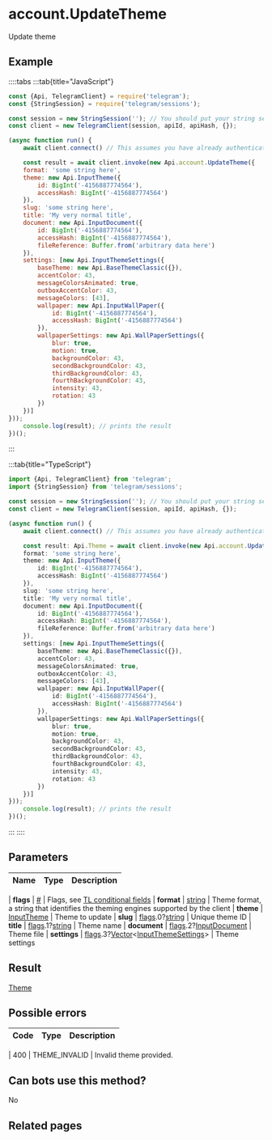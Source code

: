 # account.UpdateTheme

Update theme



## Example

::::tabs
:::tab{title="JavaScript"}
```js
const {Api, TelegramClient} = require('telegram');
const {StringSession} = require('telegram/sessions');

const session = new StringSession(''); // You should put your string session here
const client = new TelegramClient(session, apiId, apiHash, {});

(async function run() {
    await client.connect() // This assumes you have already authenticated with .start()

    const result = await client.invoke(new Api.account.UpdateTheme({
    format: 'some string here',
    theme: new Api.InputTheme({
        id: BigInt('-4156887774564'),
        accessHash: BigInt('-4156887774564')
    }),
    slug: 'some string here',
    title: 'My very normal title',
    document: new Api.InputDocument({
        id: BigInt('-4156887774564'),
        accessHash: BigInt('-4156887774564'),
        fileReference: Buffer.from('arbitrary data here')
    }),
    settings: [new Api.InputThemeSettings({
        baseTheme: new Api.BaseThemeClassic({}),
        accentColor: 43,
        messageColorsAnimated: true,
        outboxAccentColor: 43,
        messageColors: [43],
        wallpaper: new Api.InputWallPaper({
            id: BigInt('-4156887774564'),
            accessHash: BigInt('-4156887774564')
        }),
        wallpaperSettings: new Api.WallPaperSettings({
            blur: true,
            motion: true,
            backgroundColor: 43,
            secondBackgroundColor: 43,
            thirdBackgroundColor: 43,
            fourthBackgroundColor: 43,
            intensity: 43,
            rotation: 43
        })
    })]
}));
    console.log(result); // prints the result
})();
```
:::

:::tab{title="TypeScript"}
```ts
import {Api, TelegramClient} from 'telegram';
import {StringSession} from 'telegram/sessions';

const session = new StringSession(''); // You should put your string session here
const client = new TelegramClient(session, apiId, apiHash, {});

(async function run() {
    await client.connect() // This assumes you have already authenticated with .start()

    const result: Api.Theme = await client.invoke(new Api.account.UpdateTheme({
    format: 'some string here',
    theme: new Api.InputTheme({
        id: BigInt('-4156887774564'),
        accessHash: BigInt('-4156887774564')
    }),
    slug: 'some string here',
    title: 'My very normal title',
    document: new Api.InputDocument({
        id: BigInt('-4156887774564'),
        accessHash: BigInt('-4156887774564'),
        fileReference: Buffer.from('arbitrary data here')
    }),
    settings: [new Api.InputThemeSettings({
        baseTheme: new Api.BaseThemeClassic({}),
        accentColor: 43,
        messageColorsAnimated: true,
        outboxAccentColor: 43,
        messageColors: [43],
        wallpaper: new Api.InputWallPaper({
            id: BigInt('-4156887774564'),
            accessHash: BigInt('-4156887774564')
        }),
        wallpaperSettings: new Api.WallPaperSettings({
            blur: true,
            motion: true,
            backgroundColor: 43,
            secondBackgroundColor: 43,
            thirdBackgroundColor: 43,
            fourthBackgroundColor: 43,
            intensity: 43,
            rotation: 43
        })
    })]
}));
    console.log(result); // prints the result
})();
```
:::
::::



## Parameters

| Name | Type | Description |
| :--: | ---- | ----------- |

| **flags** | [#](https://core.telegram.org/type/%23) | Flags, see [TL conditional fields](https://core.telegram.org/mtproto/TL-combinators#conditional-fields) 
| **format** | [string](https://core.telegram.org/type/string) | Theme format, a string that identifies the theming engines supported by the client 
| **theme** | [InputTheme](https://core.telegram.org/type/InputTheme) | Theme to update 
| **slug** | [flags](https://core.telegram.org/mtproto/TL-combinators#conditional-fields).0?[string](https://core.telegram.org/type/string) | Unique theme ID 
| **title** | [flags](https://core.telegram.org/mtproto/TL-combinators#conditional-fields).1?[string](https://core.telegram.org/type/string) | Theme name 
| **document** | [flags](https://core.telegram.org/mtproto/TL-combinators#conditional-fields).2?[InputDocument](https://core.telegram.org/type/InputDocument) | Theme file 
| **settings** | [flags](https://core.telegram.org/mtproto/TL-combinators#conditional-fields).3?[Vector](https://core.telegram.org/type/Vector%20t)<[InputThemeSettings](https://core.telegram.org/type/InputThemeSettings)> | Theme settings 


## Result

[Theme](https://core.telegram.org/type/Theme)



## Possible errors

| Code | Type | Description |
| :--: | ---- | ----------- |

| 400 | THEME\_INVALID | Invalid theme provided. 


## Can bots use this method?

No

## Related pages


